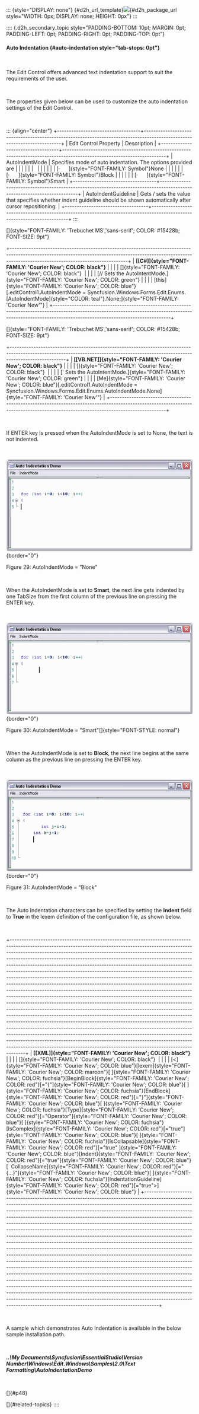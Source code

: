 ::: {style="DISPLAY: none"}
[](ms-xhelp:///?Id=d2h_url_template){#d2h_url_template}![](!package_url!){#d2h_package_url style="WIDTH: 0px; DISPLAY: none; HEIGHT: 0px"}
:::

:::: {.d2h_secondary_topic style="PADDING-BOTTOM: 10pt; MARGIN: 0pt; PADDING-LEFT: 0pt; PADDING-RIGHT: 0pt; PADDING-TOP: 0pt"}
#### Auto Indentation {#auto-indentation style="tab-stops: 0pt"}

 

The Edit Control offers advanced text indentation support to suit the requirements of the user.

 

The properties given below can be used to customize the auto indentation settings of the Edit Control.

 

::: {align="center"}
+-----------------------------------+-------------------------------------------------------------------------------------------------------------------------+
| Edit Control Property             | Description                                                                                                             |
+-----------------------------------+-------------------------------------------------------------------------------------------------------------------------+
| AutoIndentMode                    | Specifies mode of auto indentation. The options provided are                                                            |
|                                   |                                                                                                                         |
|                                   |                                                                                                                         |
|                                   |                                                                                                                         |
|                                   | [·      ]{style="FONT-FAMILY: Symbol"}None                                                                              |
|                                   |                                                                                                                         |
|                                   | [·      ]{style="FONT-FAMILY: Symbol"}Block                                                                             |
|                                   |                                                                                                                         |
|                                   | [·      ]{style="FONT-FAMILY: Symbol"}Smart                                                                             |
+-----------------------------------+-------------------------------------------------------------------------------------------------------------------------+
| AutoIndentGuideline               | Gets / sets the value that specifies whether indent guideline should be shown automatically after cursor repositioning. |
+-----------------------------------+-------------------------------------------------------------------------------------------------------------------------+
:::

[]{style="FONT-FAMILY: 'Trebuchet MS','sans-serif'; COLOR: #15428b; FONT-SIZE: 9pt"} 

+-------------------------------------------------------------------------------------------------------------------------------------------------------------------------------------------------------------+
| **[\[C#\]]{style="FONT-FAMILY: 'Courier New'; COLOR: black"}**                                                                                                                                              |
|                                                                                                                                                                                                             |
| []{style="FONT-FAMILY: 'Courier New'; COLOR: black"}                                                                                                                                                        |
|                                                                                                                                                                                                             |
| [// Sets the AutoIntentMode.]{style="FONT-FAMILY: 'Courier New'; COLOR: green"}                                                                                                                             |
|                                                                                                                                                                                                             |
| [this]{style="FONT-FAMILY: 'Courier New'; COLOR: blue"}[.editControl1.AutoIndentMode = Syncfusion.Windows.Forms.Edit.Enums.[AutoIndentMode]{style="COLOR: teal"}.None;]{style="FONT-FAMILY: 'Courier New'"} |
+-------------------------------------------------------------------------------------------------------------------------------------------------------------------------------------------------------------+

[]{style="FONT-FAMILY: 'Trebuchet MS','sans-serif'; COLOR: #15428b; FONT-SIZE: 9pt"} 

+-----------------------------------------------------------------------------------------------------------------------------------------------------------------------------------+
| **[\[VB.NET\]]{style="FONT-FAMILY: 'Courier New'; COLOR: black"}**                                                                                                                |
|                                                                                                                                                                                   |
| []{style="FONT-FAMILY: 'Courier New'; COLOR: black"}                                                                                                                              |
|                                                                                                                                                                                   |
| [\' Sets the AutoIntentMode.]{style="FONT-FAMILY: 'Courier New'; COLOR: green"}                                                                                                   |
|                                                                                                                                                                                   |
| [Me]{style="FONT-FAMILY: 'Courier New'; COLOR: blue"}[.editControl1.AutoIndentMode = Syncfusion.Windows.Forms.Edit.Enums.AutoIndentMode.None]{style="FONT-FAMILY: 'Courier New'"} |
+-----------------------------------------------------------------------------------------------------------------------------------------------------------------------------------+

 

If ENTER key is pressed when the AutoIndentMode is set to None, the text is not indented.

 

![](ImagesExt/image90_30.jpg){border="0"}

Figure 29: AutoIndentMode = \"None\"

 

When the AutoIndentMode is set to **Smart**, the next line gets indented by one TabSize from the first column of the previous line on pressing the ENTER key.

 

![](ImagesExt/image90_31.jpg){border="0"}

Figure 30: AutoIndentMode = \"Smart\"[]{style="FONT-STYLE: normal"}

 

When the AutoIndentMode is set to **Block**, the next line begins at the same column as the previous line on pressing the ENTER key.

 

![](ImagesExt/image90_32.jpg){border="0"}

Figure 31: AutoIndentMode = \"Block\"

 

The Auto Indentation characters can be specified by setting the **Indent** field to **True** in the lexem definition of the configuration file, as shown below.

 

+------------------------------------------------------------------------------------------------------------------------------------------------------------------------------------------------------------------------------------------------------------------------------------------------------------------------------------------------------------------------------------------------------------------------------------------------------------------------------------------------------------------------------------------------------------------------------------------------------------------------------------------------------------------------------------------------------------------------------------------------------------------------------------------------------------------------------------------------------------------------------------------------------------------------------------------------------------------------------------------------------------------------------------------------------------------------------------------------------------------------------------------------------------------------------------------------------------------------------------------------------------------------------------------------------------------------------------------------------------------------------------------------------------------------------------------------------------------+
| **[\[XML\]]{style="FONT-FAMILY: 'Courier New'; COLOR: black"}**                                                                                                                                                                                                                                                                                                                                                                                                                                                                                                                                                                                                                                                                                                                                                                                                                                                                                                                                                                                                                                                                                                                                                                                                                                                                                                                                                                                                  |
|                                                                                                                                                                                                                                                                                                                                                                                                                                                                                                                                                                                                                                                                                                                                                                                                                                                                                                                                                                                                                                                                                                                                                                                                                                                                                                                                                                                                                                                                  |
| []{style="FONT-FAMILY: 'Courier New'; COLOR: black"}                                                                                                                                                                                                                                                                                                                                                                                                                                                                                                                                                                                                                                                                                                                                                                                                                                                                                                                                                                                                                                                                                                                                                                                                                                                                                                                                                                                                             |
|                                                                                                                                                                                                                                                                                                                                                                                                                                                                                                                                                                                                                                                                                                                                                                                                                                                                                                                                                                                                                                                                                                                                                                                                                                                                                                                                                                                                                                                                  |
| [\<]{style="FONT-FAMILY: 'Courier New'; COLOR: blue"}[lexem]{style="FONT-FAMILY: 'Courier New'; COLOR: maroon"}[ ]{style="FONT-FAMILY: 'Courier New'; COLOR: fuchsia"}[BeginBlock]{style="FONT-FAMILY: 'Courier New'; COLOR: red"}[=\"{\"]{style="FONT-FAMILY: 'Courier New'; COLOR: blue"}[ ]{style="FONT-FAMILY: 'Courier New'; COLOR: fuchsia"}[EndBlock]{style="FONT-FAMILY: 'Courier New'; COLOR: red"}[=\"}\"]{style="FONT-FAMILY: 'Courier New'; COLOR: blue"}[ ]{style="FONT-FAMILY: 'Courier New'; COLOR: fuchsia"}[Type]{style="FONT-FAMILY: 'Courier New'; COLOR: red"}[=\"Operator\"]{style="FONT-FAMILY: 'Courier New'; COLOR: blue"}[ ]{style="FONT-FAMILY: 'Courier New'; COLOR: fuchsia"}[IsComplex]{style="FONT-FAMILY: 'Courier New'; COLOR: red"}[=\"true\"]{style="FONT-FAMILY: 'Courier New'; COLOR: blue"}[ ]{style="FONT-FAMILY: 'Courier New'; COLOR: fuchsia"}[IsCollapsable]{style="FONT-FAMILY: 'Courier New'; COLOR: red"}[=\"true\" ]{style="FONT-FAMILY: 'Courier New'; COLOR: blue"}[Indent]{style="FONT-FAMILY: 'Courier New'; COLOR: red"}[=\"true\"]{style="FONT-FAMILY: 'Courier New'; COLOR: blue"}[  CollapseName]{style="FONT-FAMILY: 'Courier New'; COLOR: red"}[=\"{\...}\"]{style="FONT-FAMILY: 'Courier New'; COLOR: blue"}[ ]{style="FONT-FAMILY: 'Courier New'; COLOR: fuchsia"}[IndentationGuideline]{style="FONT-FAMILY: 'Courier New'; COLOR: red"}[=\"true\"\>]{style="FONT-FAMILY: 'Courier New'; COLOR: blue"} |
+------------------------------------------------------------------------------------------------------------------------------------------------------------------------------------------------------------------------------------------------------------------------------------------------------------------------------------------------------------------------------------------------------------------------------------------------------------------------------------------------------------------------------------------------------------------------------------------------------------------------------------------------------------------------------------------------------------------------------------------------------------------------------------------------------------------------------------------------------------------------------------------------------------------------------------------------------------------------------------------------------------------------------------------------------------------------------------------------------------------------------------------------------------------------------------------------------------------------------------------------------------------------------------------------------------------------------------------------------------------------------------------------------------------------------------------------------------------+

 

A sample which demonstrates Auto Indentation is available in the below sample installation path.

 

***..\\My Documents\\Syncfusion\\EssentialStudio\\Version Number\\Windows\\Edit.Windows\\Samples\\2.0\\Text Formatting\\AutoIndentationDemo***

 

[]{#p48} 

[]{#related-topics}
::::
